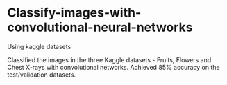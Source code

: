 # Classify-images-with-convolutional-neural-networks
Using kaggle datasets 


Classified the images in the three Kaggle datasets - Fruits, Flowers and Chest X-rays with convolutional networks. 
Achieved 85% accuracy on the test/validation datasets.
